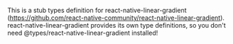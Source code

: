 This is a stub types definition for react-native-linear-gradient (https://github.com/react-native-community/react-native-linear-gradient).
react-native-linear-gradient provides its own type definitions, so you don't need @types/react-native-linear-gradient installed!